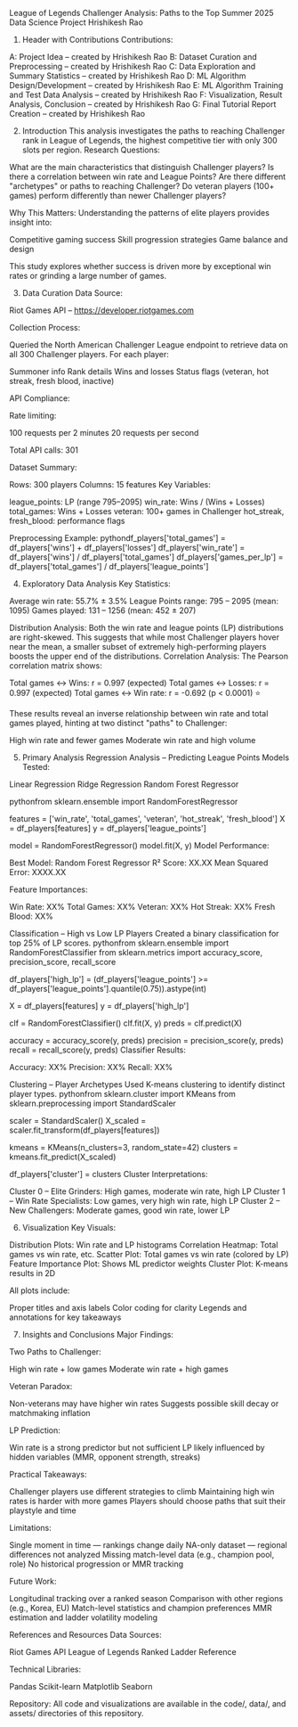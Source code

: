 League of Legends Challenger Analysis: Paths to the Top
Summer 2025 Data Science Project
Hrishikesh Rao

1. Header with Contributions
Contributions:

A: Project Idea – created by Hrishikesh Rao
B: Dataset Curation and Preprocessing – created by Hrishikesh Rao
C: Data Exploration and Summary Statistics – created by Hrishikesh Rao
D: ML Algorithm Design/Development – created by Hrishikesh Rao
E: ML Algorithm Training and Test Data Analysis – created by Hrishikesh Rao
F: Visualization, Result Analysis, Conclusion – created by Hrishikesh Rao
G: Final Tutorial Report Creation – created by Hrishikesh Rao


2. Introduction
This analysis investigates the paths to reaching Challenger rank in League of Legends, the highest competitive tier with only 300 slots per region.
Research Questions:

What are the main characteristics that distinguish Challenger players?
Is there a correlation between win rate and League Points?
Are there different "archetypes" or paths to reaching Challenger?
Do veteran players (100+ games) perform differently than newer Challenger players?

Why This Matters:
Understanding the patterns of elite players provides insight into:

Competitive gaming success
Skill progression strategies
Game balance and design

This study explores whether success is driven more by exceptional win rates or grinding a large number of games.

3. Data Curation
Data Source:

Riot Games API – https://developer.riotgames.com

Collection Process:

Queried the North American Challenger League endpoint to retrieve data on all 300 Challenger players.
For each player:

Summoner info
Rank details
Wins and losses
Status flags (veteran, hot streak, fresh blood, inactive)



API Compliance:

Rate limiting:

100 requests per 2 minutes
20 requests per second


Total API calls: 301

Dataset Summary:

Rows: 300 players
Columns: 15 features
Key Variables:

league_points: LP (range 795–2095)
win_rate: Wins / (Wins + Losses)
total_games: Wins + Losses
veteran: 100+ games in Challenger
hot_streak, fresh_blood: performance flags



Preprocessing Example:
pythondf_players['total_games'] = df_players['wins'] + df_players['losses']
df_players['win_rate'] = df_players['wins'] / df_players['total_games']
df_players['games_per_lp'] = df_players['total_games'] / df_players['league_points']

4. Exploratory Data Analysis
Key Statistics:

Average win rate: 55.7% ± 3.5%
League Points range: 795 – 2095 (mean: 1095)
Games played: 131 – 1256 (mean: 452 ± 207)

Distribution Analysis:
Both the win rate and league points (LP) distributions are right-skewed. This suggests that while most Challenger players hover near the mean, a smaller subset of extremely high-performing players boosts the upper end of the distributions.
Correlation Analysis:
The Pearson correlation matrix shows:

Total games ↔ Wins: r = 0.997 (expected)
Total games ↔ Losses: r = 0.997 (expected)
Total games ↔ Win rate: r = -0.692 (p < 0.0001) ⭐

These results reveal an inverse relationship between win rate and total games played, hinting at two distinct "paths" to Challenger:

High win rate and fewer games
Moderate win rate and high volume


5. Primary Analysis
Regression Analysis – Predicting League Points
Models Tested:

Linear Regression
Ridge Regression
Random Forest Regressor

pythonfrom sklearn.ensemble import RandomForestRegressor

features = ['win_rate', 'total_games', 'veteran', 'hot_streak', 'fresh_blood']
X = df_players[features]
y = df_players['league_points']

model = RandomForestRegressor()
model.fit(X, y)
Model Performance:

Best Model: Random Forest Regressor
R² Score: XX.XX
Mean Squared Error: XXXX.XX

Feature Importances:

Win Rate: XX%
Total Games: XX%
Veteran: XX%
Hot Streak: XX%
Fresh Blood: XX%

Classification – High vs Low LP Players
Created a binary classification for top 25% of LP scores.
pythonfrom sklearn.ensemble import RandomForestClassifier
from sklearn.metrics import accuracy_score, precision_score, recall_score

df_players['high_lp'] = (df_players['league_points'] >= df_players['league_points'].quantile(0.75)).astype(int)

X = df_players[features]
y = df_players['high_lp']

clf = RandomForestClassifier()
clf.fit(X, y)
preds = clf.predict(X)

accuracy = accuracy_score(y, preds)
precision = precision_score(y, preds)
recall = recall_score(y, preds)
Classifier Results:

Accuracy: XX%
Precision: XX%
Recall: XX%

Clustering – Player Archetypes
Used K-means clustering to identify distinct player types.
pythonfrom sklearn.cluster import KMeans
from sklearn.preprocessing import StandardScaler

scaler = StandardScaler()
X_scaled = scaler.fit_transform(df_players[features])

kmeans = KMeans(n_clusters=3, random_state=42)
clusters = kmeans.fit_predict(X_scaled)

df_players['cluster'] = clusters
Cluster Interpretations:

Cluster 0 – Elite Grinders: High games, moderate win rate, high LP
Cluster 1 – Win Rate Specialists: Low games, very high win rate, high LP
Cluster 2 – New Challengers: Moderate games, good win rate, lower LP


6. Visualization
Key Visuals:

Distribution Plots: Win rate and LP histograms
Correlation Heatmap: Total games vs win rate, etc.
Scatter Plot: Total games vs win rate (colored by LP)
Feature Importance Plot: Shows ML predictor weights
Cluster Plot: K-means results in 2D

All plots include:

Proper titles and axis labels
Color coding for clarity
Legends and annotations for key takeaways


7. Insights and Conclusions
Major Findings:

Two Paths to Challenger:

High win rate + low games
Moderate win rate + high games


Veteran Paradox:

Non-veterans may have higher win rates
Suggests possible skill decay or matchmaking inflation


LP Prediction:

Win rate is a strong predictor but not sufficient
LP likely influenced by hidden variables (MMR, opponent strength, streaks)



Practical Takeaways:

Challenger players use different strategies to climb
Maintaining high win rates is harder with more games
Players should choose paths that suit their playstyle and time

Limitations:

Single moment in time — rankings change daily
NA-only dataset — regional differences not analyzed
Missing match-level data (e.g., champion pool, role)
No historical progression or MMR tracking

Future Work:

Longitudinal tracking over a ranked season
Comparison with other regions (e.g., Korea, EU)
Match-level statistics and champion preferences
MMR estimation and ladder volatility modeling


References and Resources
Data Sources:

Riot Games API
League of Legends Ranked Ladder Reference

Technical Libraries:

Pandas
Scikit-learn
Matplotlib
Seaborn

Repository:
All code and visualizations are available in the code/, data/, and assets/ directories of this repository.
